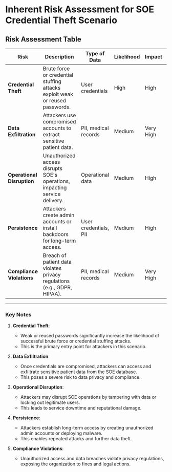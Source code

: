 # Inherent Risk Assessment for SOE Credential Theft Scenario

## Risk Assessment Table

| **Risk**                  | **Description**                                                                 | **Type of Data**      | **Likelihood** | **Impact**      | **Overall Rating** |
|---------------------------|---------------------------------------------------------------------------------|-----------------------|----------------|-----------------|---------------------|
| **Credential Theft**      | Brute force or credential stuffing attacks exploit weak or reused passwords.    | User credentials      | High           | High            | **Critical**        |
| **Data Exfiltration**     | Attackers use compromised accounts to extract sensitive patient data.           | PII, medical records  | Medium         | Very High       | **High**            |
| **Operational Disruption**| Unauthorized access disrupts SOE's operations, impacting service delivery.      | Operational data      | Medium         | High            | **High**            |
| **Persistence**           | Attackers create admin accounts or install backdoors for long-term access.      | User credentials, PII | Medium         | High            | **High**            |
| **Compliance Violations** | Breach of patient data violates privacy regulations (e.g., GDPR, HIPAA).        | PII, medical records  | Medium         | Very High       | **High**            |

---

### **Key Notes**
1. **Credential Theft**:
   - Weak or reused passwords significantly increase the likelihood of successful brute force or credential stuffing attacks.
   - This is the primary entry point for attackers in this scenario.

2. **Data Exfiltration**:
   - Once credentials are compromised, attackers can access and exfiltrate sensitive patient data from the SOE database.
   - This poses a severe risk to data privacy and compliance.

3. **Operational Disruption**:
   - Attackers may disrupt SOE operations by tampering with data or locking out legitimate users.
   - This leads to service downtime and reputational damage.

4. **Persistence**:
   - Attackers establish long-term access by creating unauthorized admin accounts or deploying malware.
   - This enables repeated attacks and further data theft.

5. **Compliance Violations**:
   - Unauthorized access and data breaches violate privacy regulations, exposing the organization to fines and legal actions.

